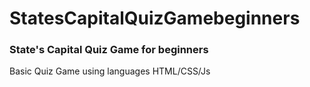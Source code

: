 # StatesCapitalQuizGamebeginners
### State's Capital Quiz Game for beginners 

Basic Quiz Game using languages HTML/CSS/Js
